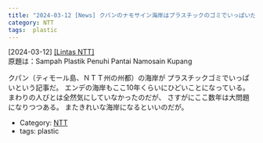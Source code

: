 ```yaml
---
title: "2024-03-12 [News] クパンのナモサイン海岸はプラスチックのゴミでいっぱいだ ---クパンもすごいが、エンデもすごいぞ"
category: NTT
tags:  plastic
---
```


[2024-03-12] [[Lintas NTT]](https://www.lintasntt.com/sampah-plastik-penuhi-pantai-namosain-kupang/?utm_source=pocket_saves)  
 原題は：Sampah Plastik Penuhi Pantai Namosain Kupang

 クパン（ティモール島、ＮＴＴ州の州都）の海岸が
プラスチックゴミでいっぱいという記事だ。
エンデの海岸もここ10年くらいにひどいことになっている。
まわりの人びとは全然気にしていなかったのだが、
さすがにここ数年は大問題になりつつある。
またきれいな海岸になるといいのだが。

- Category: [NTT](https://merapano.github.io/categories.html#NTT)
- tags:  plastic

